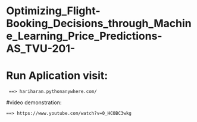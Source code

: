 # Optimizing_Flight-Booking_Decisions_through_Machine_Learning_Price_Predictions-AS_TVU-201-

# Run Aplication visit:
```
 ==> hariharan.pythonanywhere.com/ 
```

#video demonstration:
```
==> https://www.youtube.com/watch?v=0_HCOBC3wkg
```



